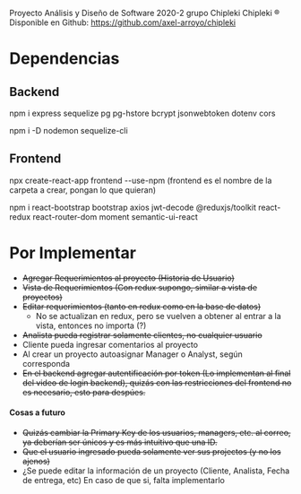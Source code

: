 Proyecto Análisis y Diseño de Software 2020-2 grupo Chipleki Chipleki ®  
Disponible en Github: https://github.com/axel-arroyo/chipleki

# Dependencias
## Backend
npm i express sequelize pg pg-hstore bcrypt jsonwebtoken dotenv cors

npm i -D nodemon sequelize-cli
## Frontend
npx create-react-app frontend --use-npm      (frontend es el nombre de la carpeta a crear, pongan lo que quieran)

npm i react-bootstrap bootstrap axios jwt-decode @reduxjs/toolkit react-redux react-router-dom moment semantic-ui-react

# Por Implementar
* ~~Agregar Requerimientos al proyecto (Historia de Usuario)~~
* ~~Vista de Requerimientos (Con redux supongo, similar a vista de proyectos)~~
* ~~Editar requerimientos (tanto en redux como en la base de datos)~~
  + No se actualizan en redux, pero se vuelven a obtener al entrar a la vista, entonces no importa (?)
* ~~Analista pueda registrar solamente clientes, no cualquier usuario~~
* Cliente pueda ingresar comentarios al proyecto
* Al crear un proyecto autoasignar Manager o Analyst, según corresponda
* ~~En el backend agregar autentificación por token (Lo implementan al final del video de login backend), quizás con las restricciones del frontend no es necesario, esto para despúes.~~
#### Cosas a futuro
* ~~Quizás cambiar la Primary Key de los usuarios, managers, etc. al correo, ya deberían ser únicos y es más intuitivo que una ID.~~
* ~~Que el usuario ingresado pueda solamente ver sus projectos (y no los ajenos)~~
* ¿Se puede editar la información de un proyecto (Cliente, Analista, Fecha de entrega, etc) En caso de que si, falta implementarlo
